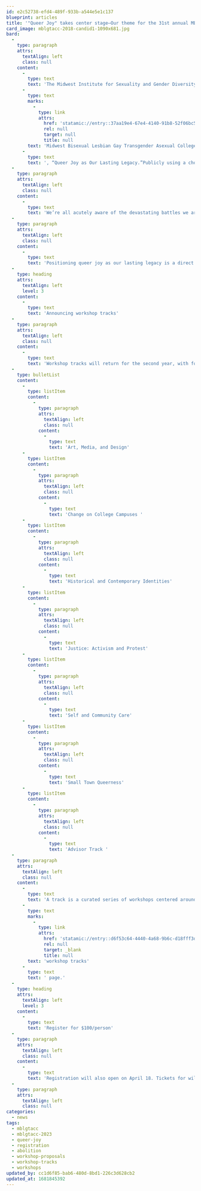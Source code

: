 ```yaml
---
id: e2c52738-efd4-489f-933b-a544e5e1c137
blueprint: articles
title: '"Queer Joy" takes center stage—Our theme for the 31st annual MBLGTACC, plus workshop track and registration details'
card_image: mblgtacc-2018-candid1-1090x681.jpg
bard:
  -
    type: paragraph
    attrs:
      textAlign: left
      class: null
    content:
      -
        type: text
        text: 'The Midwest Institute for Sexuality and Gender Diversity and the 2023 MBLGTACC planning team are pleased to announce the theme of the 32st annual '
      -
        type: text
        marks:
          -
            type: link
            attrs:
              href: 'statamic://entry::37aa19e4-67e4-4140-91b8-52f06bc5d0e0'
              rel: null
              target: null
              title: null
        text: 'Midwest Bisexual Lesbian Gay Transgender Asexual College Conference'
      -
        type: text
        text: ', “Queer Joy as Our Lasting Legacy.”Publicly using a chosen name for the first time. Ripping down a poster promoting an anti-trans speaker. Snuggling up to housepets, propagating yet another plant, cooking a hearty meal for friends, binging a show with reasonable representation. These are all practices and rituals that prioritize queer and trans joy–and it is these practices that are the lifeforce of our communities.'
  -
    type: paragraph
    attrs:
      textAlign: left
      class: null
    content:
      -
        type: text
        text: 'We’re all acutely aware of the devastating battles we are facing and there is plenty of need to continue planning, strategizing, and educating each other to elevate us as a collective force. Centering queer and trans joy is not a distraction from the tumultuous and alarming status of our world, but an intentional grounding in the pleasure, desire, laughter, intimacy and majesty that always ushers us through our hardest moments.'
  -
    type: paragraph
    attrs:
      textAlign: left
      class: null
    content:
      -
        type: text
        text: 'Positioning queer joy as our lasting legacy is a direct counter to the current status of our struggles, a proclamation that we choose to celebrate ourselves as a response to threats rather than surrender. Invoking this theme for MBLGTACC 2023 drives us to curate a space that feels like a collective sigh of relief, allowing us to set down our battle-gear for a few moments and be nurtured by the healing powers of queer joy and contribute to our lasting legacy.'
  -
    type: heading
    attrs:
      textAlign: left
      level: 3
    content:
      -
        type: text
        text: 'Announcing workshop tracks'
  -
    type: paragraph
    attrs:
      textAlign: left
      class: null
    content:
      -
        type: text
        text: 'Workshop tracks will return for the second year, with focused content in the following areas:'
  -
    type: bulletList
    content:
      -
        type: listItem
        content:
          -
            type: paragraph
            attrs:
              textAlign: left
              class: null
            content:
              -
                type: text
                text: 'Art, Media, and Design'
      -
        type: listItem
        content:
          -
            type: paragraph
            attrs:
              textAlign: left
              class: null
            content:
              -
                type: text
                text: 'Change on College Campuses '
      -
        type: listItem
        content:
          -
            type: paragraph
            attrs:
              textAlign: left
              class: null
            content:
              -
                type: text
                text: 'Historical and Contemporary Identities'
      -
        type: listItem
        content:
          -
            type: paragraph
            attrs:
              textAlign: left
              class: null
            content:
              -
                type: text
                text: 'Justice: Activism and Protest'
      -
        type: listItem
        content:
          -
            type: paragraph
            attrs:
              textAlign: left
              class: null
            content:
              -
                type: text
                text: 'Self and Community Care'
      -
        type: listItem
        content:
          -
            type: paragraph
            attrs:
              textAlign: left
              class: null
            content:
              -
                type: text
                text: 'Small Town Queerness'
      -
        type: listItem
        content:
          -
            type: paragraph
            attrs:
              textAlign: left
              class: null
            content:
              -
                type: text
                text: 'Advisor Track '
  -
    type: paragraph
    attrs:
      textAlign: left
      class: null
    content:
      -
        type: text
        text: 'A track is a curated series of workshops centered around a common theme or topic, and will aid attendees in choosing which workshops to attend based on their interests and aspirations. Read descriptions on our '
      -
        type: text
        marks:
          -
            type: link
            attrs:
              href: 'statamic://entry::d6f53c64-4440-4a68-9b6c-d18fff3d6834'
              rel: null
              target: _blank
              title: null
        text: 'workshop tracks'
      -
        type: text
        text: ' page.'
  -
    type: heading
    attrs:
      textAlign: left
      level: 3
    content:
      -
        type: text
        text: 'Register for $100/person'
  -
    type: paragraph
    attrs:
      textAlign: left
      class: null
    content:
      -
        type: text
        text: 'Registration will also open on April 18. Tickets for will be available at $100 per person and includes a meal for the Saturday lunch and learn session. Register by October 3 to guarantee your accessibility accommodation(s), program booklet, swag, and lunch and learn meal ticket.'
  -
    type: paragraph
    attrs:
      textAlign: left
      class: null
categories:
  - news
tags:
  - mblgtacc
  - mblgtacc-2023
  - queer-joy
  - registration
  - abolition
  - workshop-proposals
  - workshop-tracks
  - workshops
updated_by: cc1d6f85-bab6-480d-8bd1-226c3d628cb2
updated_at: 1681845392
---
```

